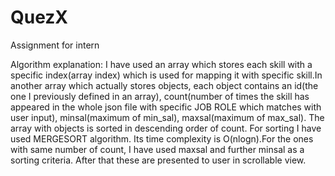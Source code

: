 # QuezX
Assignment for intern

Algorithm explanation:
       I have used an array which stores each skill with a specific index(array index) which is used for mapping it with specific skill.In another array which actually stores objects, each object contains an id(the one I previously defined in an array), count(number of times the skill has appeared in the whole json file with specific JOB ROLE which matches with user input), minsal(maximum of min_sal), maxsal(maximum of max_sal).
    The array with objects is sorted in descending order of count. For sorting I have used MERGESORT algorithm. Its time complexity is O(nlogn).For the ones with same number of count, I have used maxsal and further minsal as a sorting criteria. After that these are presented to user in scrollable view.
